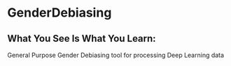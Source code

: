 # GenderDebiasing

## What You See Is What You Learn:

General Purpose Gender Debiasing tool for processing Deep Learning data
